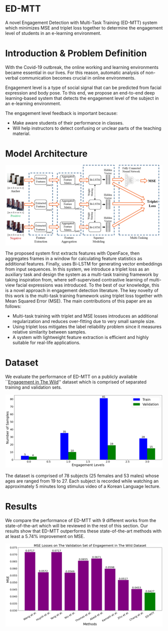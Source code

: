 # ED-MTT

A novel Engagement Detection with Multi-Task Training (ED-MTT) system which minimizes MSE and triplet loss together to determine the engagement level of students in an e-learning environment.

# **Introduction & Problem Definition**

With the Covid-19 outbreak, the online working and learning environments became essential in our lives. For this reason, automatic analysis of non-verbal communication becomes crucial in online environments.

Engagement level is a type of social signal that can be predicted from facial expression and body pose. To this end, we propose an end-to-end deep learning-based system that detects the engagement level of the subject in an e-learning environment.

The engagement level feedback is important because:

- Make aware students of their performance in classes.
- Will help instructors to detect confusing or unclear parts of the teaching material.

# Model Architecture

![triplet_loss.png](readme_files/triplet_loss.png)

The proposed system first extracts features with OpenFace, then aggregates frames in a window for calculating feature statistics as additional features. Finally,  uses Bi-LSTM for generating vector embeddings from input sequences. In this system, we introduce a triplet loss as an auxiliary task and design the system as a multi-task training framework by taking inspiration from, where self-supervised contrastive learning of multi-view facial expressions was introduced. To the best of our knowledge, this is a novel approach in engagement detection literature. The key novelty of this work is the multi-task training framework using triplet loss together with Mean Squared Error (MSE). The main contributions of this paper are as follows:

- Multi-task training with triplet and MSE losses introduces an additional regularization and reduces over-fitting due to very small sample size.
- Using triplet loss mitigates the label reliability problem since it measures relative similarity between samples.
- A system with lightweight feature extraction is efficient and highly suitable for real-life applications.

# **Dataset**

We evaluate the performance of ED-MTT on a publicly available ``[Engagement in The Wild](https://arxiv.org/abs/1804.00858)'' dataset which is comprised of separated training and validation sets.

![Untitled](readme_files//Untitled.png)

The dataset is comprised of 78 subjects (25 females and 53 males) whose ages are ranged from 19 to 27. Each subject is recorded while watching an approximately 5 minutes long stimulus video of a Korean Language lecture.

# Results

We compare the performance of ED-MTT with 9 different works from the state-of-the-art which will be reviewed in the rest of this section. Our results show that ED-MTT outperforms these state-of-the-art methods with at least a 5.74% improvement on MSE.

![paper_performance.png](readme_files//paper_performance.png)